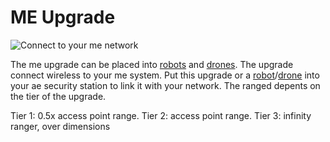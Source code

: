 # ME Upgrade

![Connect to your me network](item:extracells:oc.upgrade@2)

The me upgrade can be placed into [robots](/%LANGUAGE%/block/robot.md) and [drones](/%LANGUAGE%/item/drone.md). The upgrade connect wireless to your me system. Put this upgrade or a [robot](/%LANGUAGE%/block/robot.md)/[drone](/%LANGUAGE%/item/drone.md) into your ae security station to link it with your network. The ranged depents on the tier of the upgrade.


Tier 1: 0.5x access point range.
Tier 2: access point range.
Tier 3: infinity ranger, over dimensions